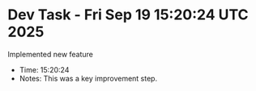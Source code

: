 # Dev Task - Fri Sep 19 15:20:24 UTC 2025
Implemented new feature
- Time: 15:20:24
- Notes: This was a key improvement step.
